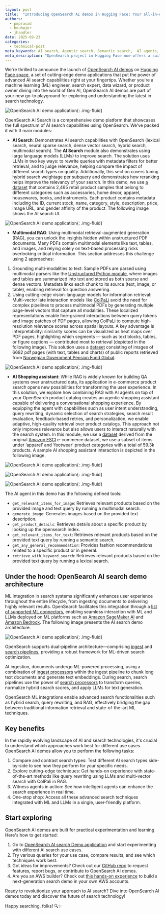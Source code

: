 ```yaml
---
layout: post
title:  "Introducing OpenSearch AI demos in Hugging Face: Your all-in-one AI search playground"
authors:
  - pmprasad
  - bouhajer
  - jhandler
date: 2025-09-23
categories:
  - technical-post
meta_keywords: AI search, Agentic search, Semantic search,  AI agents, RAG, Conversational search, Agentic search assistant, Colpali
meta_description: "OpenSearch project in Hugging Face now offers a suite of AI search demos hosted in OpenSearch space. OpenSearch AI Search is a comprehensive demo platform that showcases the full spectrum of AI search capabilities using OpenSearch with 3 main modules: AI search, Multimodal RAG and Agentic Shopping assistant."
---
```


We're thrilled to announce the launch of [OpenSearch AI demos](https://huggingface.co/spaces/opensearch-project/OpenSearch-AI) on [Hugging Face space](https://huggingface.co/opensearch-project), a set of cutting-edge demo applications that put the power of advanced AI search capabilities right at your fingertips. Whether you're a machine learning (ML) engineer, search expert, data wizard, or product owner diving into the world of Gen AI, OpenSearch AI demos are part of your new go-to playground for exploring and understanding the latest in search technology.

![OpenSearch AI demo application](/assets/media/blog-images/2025-09-23-introducing-opensearch-ai-demo-application/Home-screen.png){: .img-fluid}

OpenSearch AI Search is a comprehensive demo platform that showcases the full spectrum of AI search capabilities using OpenSearch. We've packed it with 3 main modules:


* **AI Search**: Demonstrates AI search capabilities with OpenSearch (lexical search, neural sparse search, dense vector search, hybrid search, multimodal search). The **AI Search** module also demonstrates using large language models (LLMs) to improve search. The solution uses LLMs in two key ways: to rewrite queries with metadata filters for better retrieval, and to judge relevance, helping compare the impact of different search types on quality. Additionally, this section covers tuning hybrid search weightage per subquery and demonstrates how reranking helps improve the relevancy of your search. In this demo, we use [a dataset](https://github.com/aws-samples/retail-demo-store) that contains 2,465 retail product samples that belong to different categories such as accessories, home decor, apparel, housewares, books, and instruments. Each product contains metadata including the ID, current stock, name, category, style, description, price, image URL, and gender affinity of the product. The following image shows the AI search UI.

![OpenSearch AI demo application](/assets/media/blog-images/2025-09-23-introducing-opensearch-ai-demo-application/AI-search-module.png){: .img-fluid}

* **Multimodal RAG**: Using multimodal retrieval-augmented generation (RAG), you can unlock the insights hidden within unstructured PDF documents. Many PDFs contain multimodal elements like text, tables, and images, and relying solely on text-based processing risks overlooking critical information. This section addresses this challenge using 2 approaches: 
1. Grounding multi-modalities to text: Sample PDFs are parsed using multimodal parsers like the [Unstructured Python module](https://pypi.org/project/unstructured/), where images and tables are summarized into text and stored as both sparse and dense vectors. Metadata links each chunk to its source (text, image, or table), enabling retrieval for question answering.
2. Using cutting-edge vision-language models for information retrieval: Multi-vector late interaction models like [ColPaLi](https://arxiv.org/abs/2407.01449) avoid the need for complex pipelines to process multimodal PDFs by generating multiple page-level vectors that capture all modalities. These localized representations enable fine-grained interactions between query tokens and image patches of PDF pages, allowing ColPaLi to compute high-resolution relevance scores across spatial layouts. A key advantage is interpretability: similarity scores can be visualized as heat maps over PDF pages, highlighting which segments — such as text blocks, tables, or figure captions — contributed most to retrieval (depicted in the following image). This solution uses a [dataset](https://huggingface.co/datasets/vespa-engine/gpfg-QA) consisting of images of 6692 pdf pages (with text, tables and charts) of public reports retrieved from [Norwegian Government Pension Fund Global](https://www.nbim.no/en/news-and-insights/reports/).

![OpenSearch AI demo application](/assets/media/blog-images/2025-09-23-introducing-opensearch-ai-demo-application/RAG-module.png){: .img-fluid}

* **AI Shopping assistant**: While RAG is widely known for building QA systems over unstructured data, its application in e-commerce product search opens new possibilities for transforming the user experience. In this solution, we explore how combining RAG with AI agents on top of your OpenSearch product catalog creates an agentic shopping assistant capable of delivering a conversational shopping experience. By equipping the agent with capabilities such as user intent understanding, query rewriting, dynamic selection of search strategies, search result evaluation, feedback-based retries, and personalization, we enable adaptive, high-quality retrieval over product catalogs. This approach not only improves relevance but also allows users to interact naturally with the search system. In this module, we use a [dataset](https://github.com/shuttie/esci-s) derived from the original [Amazon ESCI](https://github.com/amazon-science/esci-data) e-commerce dataset, we use a subset of items under ‘apparel’ and ‘footwear’ product categories with a total of 59.3k products. A sample AI shopping assistant interaction is depicted in the following image.

![OpenSearch AI demo application](/assets/media/blog-images/2025-09-23-introducing-opensearch-ai-demo-application/AI-shopping-agent-assistant.png){: .img-fluid}

![OpenSearch AI demo application](/assets/media/blog-images/2025-09-23-introducing-opensearch-ai-demo-application/AI-shopping-agent-assistant-2.png){: .img-fluid}

![OpenSearch AI demo application](/assets/media/blog-images/2025-09-23-introducing-opensearch-ai-demo-application/AI-shopping-agent-assistant-3.png){: .img-fluid}


The AI agent in this demo has the following defined tools:

* `get_relevant_items_for_image`: Retrieves relevant products based on the provided image and text query by running a multimodal search.
* `generate_image`: Generates images based on the provided text description.
* `get_product_details`: Retrieves details about a specific product by looking up the opensearch index.
* `get_relevant_items_for_text`: Retrieves relevant products based on the provided text query by running a semantic search.
* `get_any_general_recommendation`: Provides fashion recommendations related to a specific product or in general.
* `retrieve_with_keyword_search`: Retrieves relevant products based on the provided text query by running a lexical search.



## Under the hood: OpenSearch AI search demo architecture


ML integration in search systems significantly enhances user experience throughout the entire lifecycle, from ingesting documents to delivering highly relevant results. OpenSearch facilitates this integration through a [list of supported ML connectors](https://docs.opensearch.org/latest/ml-commons-plugin/remote-models/connectors/), enabling seamless interaction with ML and LLMs deployed on ML platforms such as [Amazon SageMaker AI](https://docs.aws.amazon.com/sagemaker/latest/dg/whatis.html) and [Amazon Bedrock](https://aws.amazon.com/bedrock/). The following image presents the AI search demo architecture.


![OpenSearch AI demo application](/assets/media/blog-images/2025-09-23-introducing-opensearch-ai-demo-application/ML-integrations-opensearch.png){: .img-fluid}


OpenSearch supports dual-pipeline architecture—comprising [ingest](https://docs.opensearch.org/latest/ingest-pipelines/) and [search pipelines](https://docs.opensearch.org/latest/search-plugins/search-pipelines/index/), providing a robust framework for ML-driven search optimization.

At ingestion, documents undergo ML-powered processing, using a combination of [ingest processors](https://docs.opensearch.org/latest/ingest-pipelines/processors/index-processors/#supported-processors) within the ingest pipeline to chunk long text documents and generate text embeddings. 
During search, search pipelines use the power of [search processors](https://docs.opensearch.org/latest/search-plugins/search-pipelines/search-processors/) to transform queries, normalize hybrid search scores, and apply LLMs for text generation.

OpenSearch ML integrations enable advanced search functionalities such as hybrid search, query rewriting, and RAG, effectively bridging the gap between traditional information retrieval and state-of-the-art ML techniques.


## Key benefits

In the rapidly evolving landscape of AI and search technologies, it's crucial to understand which approaches work best for different use cases. OpenSearch AI demos allow you to perform the following tasks:


1. Compare and contrast search types: Test different AI search types side-by-side to see how they perform for your specific needs.
2. Explore cutting-edge techniques: Get hands-on experience with state-of-the-art methods like query rewriting using LLMs and multi-vector search with ColPali in RAG.
3. Witness agents in action: See how intelligent agents can enhance the search experience in real time.
4. One-stop shop: Access all these advanced search techniques integrated with ML and LLMs in a single, user-friendly platform.

## Start exploring

OpenSearch AI demos are built for practical experimentation and learning. Here's how to get started:


1. Go to [OpenSearch AI search Demo application](https://huggingface.co/spaces/opensearch-project/OpenSearch-AI) and start experimenting with different AI search use cases.
2. Try various queries for your use case, compare results, and see which techniques work best.
3. Got ideas for improvements? Check out our [GitHub repo](https://huggingface.co/spaces/opensearch-project/OpenSearch-AI/tree/main) to request features, report bugs, or contribute to OpenSearch AI demos.
4. Are you an AWS builder? Check out [this hands-on experience](https://catalog.workshops.aws/opensearch-ml-search/en-US) to build a next-generation search demo in your own AWS accounts.



Ready to revolutionize your approach to AI search? Dive into OpenSearch AI demos today and discover the future of search technology! 

Happy searching, folks! 🔍✨
